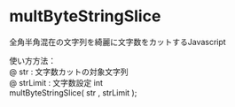 multByteStringSlice
===================

全角半角混在の文字列を綺麗に文字数をカットするJavascript  

使い方方法：  
@ str : 文字数カットの対象文字列  
@ strLimit : 文字数設定 int  
multByteStringSlice( str , strLimit );  
